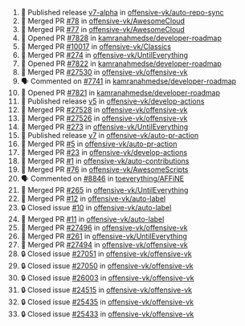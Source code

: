 <!--START_SECTION:activity-->
1. 🚀 Published release [v7-alpha](https://github.com/offensive-vk/auto-repo-sync/releases/tag/v7-alpha) in [offensive-vk/auto-repo-sync](https://github.com/offensive-vk/auto-repo-sync)
2. 🎉 Merged PR [#78](https://github.com/offensive-vk/AwesomeCloud/pull/78) in [offensive-vk/AwesomeCloud](https://github.com/offensive-vk/AwesomeCloud)
3. 🎉 Merged PR [#77](https://github.com/offensive-vk/AwesomeCloud/pull/77) in [offensive-vk/AwesomeCloud](https://github.com/offensive-vk/AwesomeCloud)
4. 💪 Opened PR [#7828](https://github.com/kamranahmedse/developer-roadmap/pull/7828) in [kamranahmedse/developer-roadmap](https://github.com/kamranahmedse/developer-roadmap)
5. 🎉 Merged PR [#10017](https://github.com/offensive-vk/Classics/pull/10017) in [offensive-vk/Classics](https://github.com/offensive-vk/Classics)
6. 🎉 Merged PR [#274](https://github.com/offensive-vk/UntilEverything/pull/274) in [offensive-vk/UntilEverything](https://github.com/offensive-vk/UntilEverything)
7. 💪 Opened PR [#7822](https://github.com/kamranahmedse/developer-roadmap/pull/7822) in [kamranahmedse/developer-roadmap](https://github.com/kamranahmedse/developer-roadmap)
8. 🎉 Merged PR [#27530](https://github.com/offensive-vk/offensive-vk/pull/27530) in [offensive-vk/offensive-vk](https://github.com/offensive-vk/offensive-vk)
9. 🗣 Commented on [#7741](https://github.com/kamranahmedse/developer-roadmap/issues/7741#issuecomment-2509544931) in [kamranahmedse/developer-roadmap](https://github.com/kamranahmedse/developer-roadmap)
10. 💪 Opened PR [#7821](https://github.com/kamranahmedse/developer-roadmap/pull/7821) in [kamranahmedse/developer-roadmap](https://github.com/kamranahmedse/developer-roadmap)
11. 🚀 Published release [v5](https://github.com/offensive-vk/develop-actions/releases/tag/v5) in [offensive-vk/develop-actions](https://github.com/offensive-vk/develop-actions)
12. 🎉 Merged PR [#27528](https://github.com/offensive-vk/offensive-vk/pull/27528) in [offensive-vk/offensive-vk](https://github.com/offensive-vk/offensive-vk)
13. 🎉 Merged PR [#27526](https://github.com/offensive-vk/offensive-vk/pull/27526) in [offensive-vk/offensive-vk](https://github.com/offensive-vk/offensive-vk)
14. 🎉 Merged PR [#273](https://github.com/offensive-vk/UntilEverything/pull/273) in [offensive-vk/UntilEverything](https://github.com/offensive-vk/UntilEverything)
15. 🚀 Published release [v7](https://github.com/offensive-vk/auto-pr-action/releases/tag/v7) in [offensive-vk/auto-pr-action](https://github.com/offensive-vk/auto-pr-action)
16. 🎉 Merged PR [#5](https://github.com/offensive-vk/auto-pr-action/pull/5) in [offensive-vk/auto-pr-action](https://github.com/offensive-vk/auto-pr-action)
17. 🎉 Merged PR [#23](https://github.com/offensive-vk/develop-actions/pull/23) in [offensive-vk/develop-actions](https://github.com/offensive-vk/develop-actions)
18. 🎉 Merged PR [#1](https://github.com/offensive-vk/auto-contributions/pull/1) in [offensive-vk/auto-contributions](https://github.com/offensive-vk/auto-contributions)
19. 🎉 Merged PR [#76](https://github.com/offensive-vk/AwesomeScripts/pull/76) in [offensive-vk/AwesomeScripts](https://github.com/offensive-vk/AwesomeScripts)
20. 🗣 Commented on [#8846](https://github.com/toeverything/AFFiNE/issues/8846#issuecomment-2490093585) in [toeverything/AFFiNE](https://github.com/toeverything/AFFiNE)
21. 🎉 Merged PR [#265](https://github.com/offensive-vk/UntilEverything/pull/265) in [offensive-vk/UntilEverything](https://github.com/offensive-vk/UntilEverything)
22. 🎉 Merged PR [#12](https://github.com/offensive-vk/auto-label/pull/12) in [offensive-vk/auto-label](https://github.com/offensive-vk/auto-label)
23. 🔒 Closed issue [#10](https://github.com/offensive-vk/auto-label/issues/10) in [offensive-vk/auto-label](https://github.com/offensive-vk/auto-label)
24. 🎉 Merged PR [#11](https://github.com/offensive-vk/auto-label/pull/11) in [offensive-vk/auto-label](https://github.com/offensive-vk/auto-label)
25. 🎉 Merged PR [#27496](https://github.com/offensive-vk/offensive-vk/pull/27496) in [offensive-vk/offensive-vk](https://github.com/offensive-vk/offensive-vk)
26. 🎉 Merged PR [#261](https://github.com/offensive-vk/UntilEverything/pull/261) in [offensive-vk/UntilEverything](https://github.com/offensive-vk/UntilEverything)
27. 🎉 Merged PR [#27494](https://github.com/offensive-vk/offensive-vk/pull/27494) in [offensive-vk/offensive-vk](https://github.com/offensive-vk/offensive-vk)
28. 🔒 Closed issue [#27051](https://github.com/offensive-vk/offensive-vk/issues/27051) in [offensive-vk/offensive-vk](https://github.com/offensive-vk/offensive-vk)
29. 🔒 Closed issue [#27050](https://github.com/offensive-vk/offensive-vk/issues/27050) in [offensive-vk/offensive-vk](https://github.com/offensive-vk/offensive-vk)
30. 🔒 Closed issue [#26003](https://github.com/offensive-vk/offensive-vk/issues/26003) in [offensive-vk/offensive-vk](https://github.com/offensive-vk/offensive-vk)
31. 🔒 Closed issue [#24515](https://github.com/offensive-vk/offensive-vk/issues/24515) in [offensive-vk/offensive-vk](https://github.com/offensive-vk/offensive-vk)
32. 🔒 Closed issue [#25435](https://github.com/offensive-vk/offensive-vk/issues/25435) in [offensive-vk/offensive-vk](https://github.com/offensive-vk/offensive-vk)
33. 🔒 Closed issue [#25433](https://github.com/offensive-vk/offensive-vk/issues/25433) in [offensive-vk/offensive-vk](https://github.com/offensive-vk/offensive-vk)
<!--END_SECTION:activity-->
